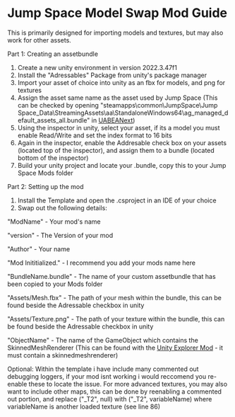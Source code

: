 # Jump Space Model Swap Mod Guide

This is primarily designed for importing models and textures, but may also work for other assets.

Part 1: Creating an assetbundle
1. Create a new unity environment in version 2022.3.47f1
2. Install the "Adressables" Package from unity's package manager
3. Import your asset of choice into unity as an fbx for models, and png for textures
4. Assign the asset same name as the asset used by Jump Space (This can be checked by opening "steamapps\common\JumpSpace\Jump Space_Data\StreamingAssets\aa\StandaloneWindows64\ag_managed_default_assets_all.bundle" in [UABEANext](https://github.com/nesrak1/UABEANext?tab=readme-ov-file))
5. Using the inspector in unity, select your asset, if its a model you must enable Read/Write and set the index format to 16 bits
6. Again in the inspector, enable the Addresable check box on your assets (located top of the inspector), and assign them to a bundle (located bottom of the inspector)
7. Build your unity project and locate your .bundle, copy this to your Jump Space Mods folder

Part 2: Setting up the mod
1. Install the Template and open the .csproject in an IDE of your choice
2. Swap out the following details:
   
  "ModName" - Your mod's name

  "version" - The Version of your mod
  
  "Author" - Your name
  
  "Mod Inititialized." - I recommend you add your mods name here
  
  "BundleName.bundle" - The name of your custom assetbundle that has been copied to your Mods folder
  
  "Assets/Mesh.fbx" - The path of your mesh within the bundle, this can be found beside the Adressable checkbox in unity
  
  "Assets/Texture.png" - The path of your texture within the bundle, this can be found beside the Adressable checkbox in unity
  
  "ObjectName" - The name of the GameObject which contains the SkinnedMeshRenderer (This can be found with the [Unity Explorer Mod](https://github.com/sinai-dev/UnityExplorer) - it must contain a skinnedmeshrenderer)

Optional:
Within the template i have include many commented out debugging loggers, if your mod isnt working i would reccomend you re-enable these to locate the issue.
For more advanced textures, you may also want to include other maps, this can be done by reenabling a commented out portion, and replace ("_T2", null) with ("_T2", variableName) where variableName is another loaded texture (see line 86)
